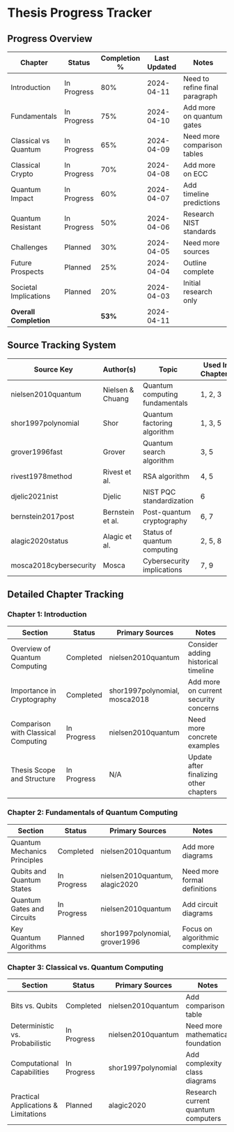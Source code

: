 # Thesis Progress Tracker

## Progress Overview

| Chapter                   | Status      | Completion % | Last Updated | Notes                          |
|---------------------------|-------------|--------------|--------------|--------------------------------|
| Introduction              | In Progress | 80%          | 2024-04-11   | Need to refine final paragraph |
| Fundamentals              | In Progress | 75%          | 2024-04-10   | Add more on quantum gates      |
| Classical vs Quantum      | In Progress | 65%          | 2024-04-09   | Need more comparison tables    |
| Classical Crypto          | In Progress | 70%          | 2024-04-08   | Add more on ECC                |
| Quantum Impact            | In Progress | 60%          | 2024-04-07   | Add timeline predictions       |
| Quantum Resistant         | In Progress | 50%          | 2024-04-06   | Research NIST standards        |
| Challenges                | Planned     | 30%          | 2024-04-05   | Need more sources              |
| Future Prospects          | Planned     | 25%          | 2024-04-04   | Outline complete               |
| Societal Implications     | Planned     | 20%          | 2024-04-03   | Initial research only          |
| **Overall Completion**    |             | **53%**      | 2024-04-11   |                                |

## Source Tracking System

| Source Key               | Author(s)        | Topic                           | Used In Chapters      | Citation Count |
|--------------------------|------------------|--------------------------------|----------------------|---------------|
| nielsen2010quantum       | Nielsen & Chuang | Quantum computing fundamentals | 1, 2, 3              | 12            |
| shor1997polynomial       | Shor             | Quantum factoring algorithm    | 1, 3, 5              | 8             |
| grover1996fast           | Grover           | Quantum search algorithm       | 3, 5                 | 6             |
| rivest1978method         | Rivest et al.    | RSA algorithm                  | 4, 5                 | 4             |
| djelic2021nist           | Djelic           | NIST PQC standardization       | 6                    | 3             |
| bernstein2017post        | Bernstein et al. | Post-quantum cryptography      | 6, 7                 | 5             |
| alagic2020status         | Alagic et al.    | Status of quantum computing    | 2, 5, 8              | 4             |
| mosca2018cybersecurity   | Mosca            | Cybersecurity implications     | 7, 9                 | 2             |

## Detailed Chapter Tracking

### Chapter 1: Introduction

| Section                                | Status      | Primary Sources              | Notes                                     |
|----------------------------------------|-------------|------------------------------|-------------------------------------------|
| Overview of Quantum Computing          | Completed   | nielsen2010quantum           | Consider adding historical timeline       |
| Importance in Cryptography             | Completed   | shor1997polynomial, mosca2018| Add more on current security concerns     |
| Comparison with Classical Computing    | In Progress | nielsen2010quantum           | Need more concrete examples               |
| Thesis Scope and Structure             | In Progress | N/A                          | Update after finalizing other chapters    |

### Chapter 2: Fundamentals of Quantum Computing

| Section                                | Status      | Primary Sources                | Notes                                    |
|----------------------------------------|-------------|--------------------------------|------------------------------------------|
| Quantum Mechanics Principles           | Completed   | nielsen2010quantum             | Add more diagrams                        |
| Qubits and Quantum States              | In Progress | nielsen2010quantum, alagic2020 | Need more formal definitions             |
| Quantum Gates and Circuits             | In Progress | nielsen2010quantum             | Add circuit diagrams                     |
| Key Quantum Algorithms                 | Planned     | shor1997polynomial, grover1996 | Focus on algorithmic complexity          |

### Chapter 3: Classical vs. Quantum Computing

| Section                                 | Status      | Primary Sources               | Notes                                    |
|-----------------------------------------|-------------|-------------------------------|------------------------------------------|
| Bits vs. Qubits                         | Completed   | nielsen2010quantum            | Add comparison table                     |
| Deterministic vs. Probabilistic         | In Progress | nielsen2010quantum            | Need more mathematical foundation        |
| Computational Capabilities              | In Progress | shor1997polynomial            | Add complexity class diagrams            |
| Practical Applications & Limitations    | Planned     | alagic2020                    | Research current quantum computers       |